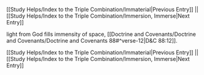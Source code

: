 [[Study Helps/Index to the Triple Combination/Immaterial|Previous Entry]]  ||  [[Study Helps/Index to the Triple Combination/Immersion, Immerse|Next Entry]]

 light from God fills immensity of space, [[Doctrine and Covenants/Doctrine and Covenants/Doctrine and Covenants 88#^verse-12|D&C 88:12]].

[[Study Helps/Index to the Triple Combination/Immaterial|Previous Entry]]  ||  [[Study Helps/Index to the Triple Combination/Immersion, Immerse|Next Entry]]